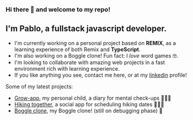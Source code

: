 
### Hi there 👋 and welcome to my repo!

## I'm Pablo, a fullstack javascript developer. 

- I'm currently working on a personal project based on **REMIX**, as a learning experience of both Remix and **TypeScript**.
- I'm also working on a Boggle clone! Fun fact: I *love* word games 🤓.
- I'm looking to collaborate with amazing web projects in a fast environment rich with learning experience.
- If you like anything you see, contact me here, or at my [linkedin](https://www.linkedin.com/in/pablovicho/) profile! 


Some of my latest projects: 

- [Grow-app](https://github.com/pablovicho/growapp-client), my personal child, a diary for mental check-ups 👨🏻‍⚕️
- [Hiking  together](https://github.com/pablovicho/Hiking-together), a social app for scheduling hiking dates 🧗🏽‍♂️
- [Boggle clone](https://github.com/pablovicho/proyecto1), my Boggle clone! (still on debugging phase) 🎲

<!--
**pablovicho/pablovicho** is a ✨ _special_ ✨ repository because its `README.md` (this file) appears on your GitHub profile.

Here are some ideas to get you started:

- 🔭 I’m currently working on ...
- 🌱 I’m currently learning ...
- 👯 I’m looking to collaborate on ...
- 🤔 I’m looking for help with ...
- 💬 Ask me about ...
- 📫 How to reach me: ...
- 😄 Pronouns: ...
- ⚡ Fun fact: ...
-->
